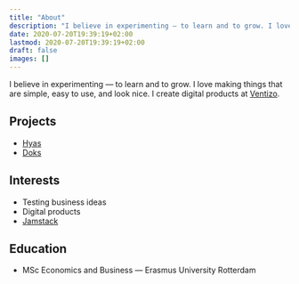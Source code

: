 ```yaml
---
title: "About"
description: "I believe in experimenting — to learn and to grow. I love making things that are simple, easy to use, and look nice. I create digital products at Ventizo."
date: 2020-07-20T19:39:19+02:00
lastmod: 2020-07-20T19:39:19+02:00
draft: false
images: []
---
```

I believe in experimenting — to learn and to grow. I love making things that are simple, easy to use, and look nice. I create digital products at [Ventizo](https://ventizo.com/).

## Projects

- [Hyas](https://gethyas.com/)
- [Doks](https://getdoks.org/)

## Interests

- Testing business ideas
- Digital products
- [Jamstack](https://jamstack.org/)

## Education

- MSc Economics and Business — Erasmus University Rotterdam
